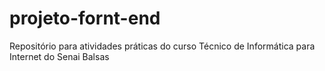 # projeto-fornt-end
Repositório para atividades práticas do curso Técnico de Informática para Internet do Senai Balsas
